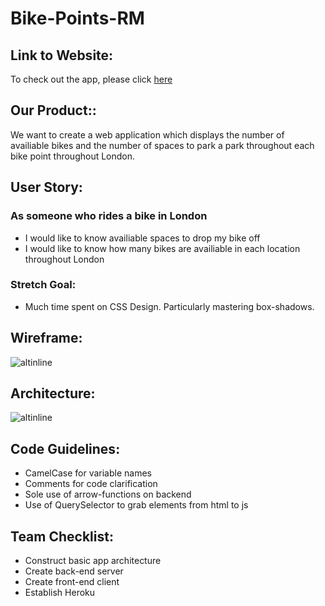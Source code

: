 # Bike-Points-RM

## Link to Website:
To check out the app, please click [here]()
## Our Product::

We want to create a web application which displays the number of availiable bikes and the number of spaces to park a park throughout each bike point throughout London. 

## User Story:

### As someone who rides a bike in London

* I would like to know availiable spaces to drop my bike off
* I would like to know how many bikes are availiable in each location throughout London

### Stretch Goal:
* Much time spent on CSS Design. Particularly mastering box-shadows. 

## Wireframe:

![altinline](https://user-images.githubusercontent.com/25408167/28664138-fb9d0a20-72c7-11e7-9fb2-8c81838fe83f.png)

## Architecture:

![altinline](https://user-images.githubusercontent.com/25408167/28664133-f7bb4c0a-72c7-11e7-9c11-7759ecc6b1a4.JPG)

## Code Guidelines:
* CamelCase for variable names
* Comments for code clarification
* Sole use of arrow-functions on backend
* Use of QuerySelector to grab elements from html to js

## Team Checklist:
* Construct basic app architecture
* Create back-end server
* Create front-end client
* Establish Heroku